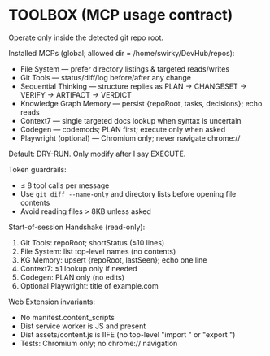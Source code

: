 # TOOLBOX (MCP usage contract)

Operate only inside the detected git repo root.

Installed MCPs (global; allowed dir = /home/swirky/DevHub/repos):
- File System — prefer directory listings & targeted reads/writes
- Git Tools — status/diff/log before/after any change
- Sequential Thinking — structure replies as PLAN -> CHANGESET -> VERIFY -> ARTIFACT -> VERDICT
- Knowledge Graph Memory — persist {repoRoot, tasks, decisions}; echo reads
- Context7 — single targeted docs lookup when syntax is uncertain
- Codegen — codemods; PLAN first; execute only when asked
- Playwright (optional) — Chromium only; never navigate chrome://

Default: DRY-RUN. Only modify after I say EXECUTE.

Token guardrails:
- ≤ 8 tool calls per message
- Use `git diff --name-only` and directory lists before opening file contents
- Avoid reading files > 8KB unless asked

Start-of-session Handshake (read-only):
1) Git Tools: repoRoot; shortStatus (≤10 lines)
2) File System: list top-level names (no contents)
3) KG Memory: upsert {repoRoot, lastSeen}; echo one line
4) Context7: ≤1 lookup only if needed
5) Codegen: PLAN only (no edits)
6) Optional Playwright: title of example.com

Web Extension invariants:
- No manifest.content_scripts
- Dist service worker is JS and present
- Dist assets/content.js is IIFE (no top-level "import " or "export ")
- Tests: Chromium only; no chrome:// navigation
